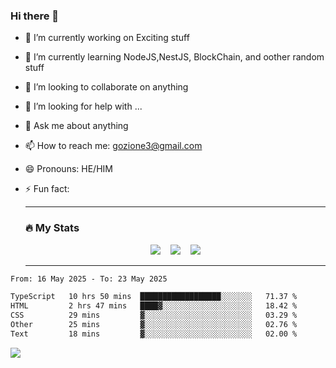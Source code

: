 ### Hi there 👋

<!--
**charlieScript/charlieScript** is a ✨ _special_ ✨ repository because its `README.md` (this file) appears on your GitHub profile.

Here are some ideas to get you started: -->

- 🔭 I’m currently working on Exciting stuff
- 🌱 I’m currently learning NodeJS,NestJS, BlockChain, and oother random stuff
- 👯 I’m looking to collaborate on anything
- 🤔 I’m looking for help with ...
- 💬 Ask me about anything
- 📫 How to reach me: gozione3@gmail.com
- 😄 Pronouns: HE/HIM
- ⚡ Fun fact:


  ---

  ### :fire: My Stats

  <div id="stats" align="center">
  <img src="http://github-readme-streak-stats.herokuapp.com?user=charlieScript&theme=dark&date_format=M%20j%5B%2C%20Y%5D" />&nbsp;&nbsp;&nbsp;
  <img src="https://github-readme-stats.vercel.app/api/top-langs/?username=charlieScript&layout=compact&theme=vision-friendly-dark"/>&nbsp;&nbsp;&nbsp;
  <img src="https://github-readme-stats.vercel.app/api?username=charlieScript&show_icons=true&theme=radical"/>
  </div>

  ---



<!--START_SECTION:waka-->

```txt
From: 16 May 2025 - To: 23 May 2025

TypeScript   10 hrs 50 mins  ██████████████████░░░░░░░   71.37 %
HTML         2 hrs 47 mins   ████▓░░░░░░░░░░░░░░░░░░░░   18.42 %
CSS          29 mins         ▓░░░░░░░░░░░░░░░░░░░░░░░░   03.29 %
Other        25 mins         ▓░░░░░░░░░░░░░░░░░░░░░░░░   02.76 %
Text         18 mins         ▓░░░░░░░░░░░░░░░░░░░░░░░░   02.00 %
```

<!--END_SECTION:waka-->
![](https://komarev.com/ghpvc/?username=charlieScript)
